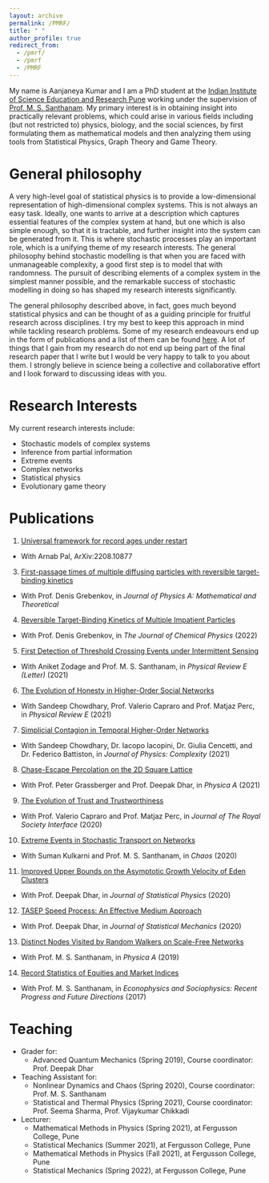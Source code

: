 ```yaml
---
layout: archive
permalink: /PMRF/
title: " "
author_profile: true
redirect_from: 
  - /pmrf/
  - /pmrf
  - /PMRF
---
```




My name is Aanjaneya Kumar and I am a PhD student at the [Indian Institute of Science Education and Research Pune](http://www.iiserpune.ac.in/) working under the supervision of [Prof. M. S. Santhanam](http://www.iiserpune.ac.in/~santh/). My primary interest is in obtaining insight into practically relevant problems, which could arise in various fields including (but not restricted to) physics, biology, and the social sciences, by first formulating them as mathematical models and then analyzing them using tools from Statistical Physics, Graph Theory and Game Theory.


General philosophy 
=========
A very high-level goal of statistical physics is to provide a low-dimensional representation of high-dimensional complex systems. This is not always an easy task. Ideally, one wants to arrive at a description which captures essential features of the complex system at hand, but one which is also simple enough, so that it is tractable, and further insight into the system can be generated from it. This is where stochastic processes play an important role, which is a unifying theme of my research interests. The general philosophy behind stochastic modelling is that when you are faced with unmanageable complexity, a good first step is to model that with randomness. The pursuit of describing elements of a complex system in the simplest manner possible, and the remarkable success of stochastic modelling in doing so has shaped my research interests significantly. 

The general philosophy described above, in fact, goes much beyond statistical physics and can be thought of as a guiding principle for fruitful research across disciplines. I try my best to keep this approach in mind while tackling research problems. Some of my research endeavours end up in the form of publications and a list of them can be found [here](https://scholar.google.com/citations?user=SSj4BocAAAAJ&hl=en). A lot of things that I gain from my research do not end up being part of the final research paper that I write but I would be very happy to talk to you about them. I strongly believe in science being a collective and collaborative effort and I look forward to discussing ideas with you.  

<!-- 
Publications (from the last review period May 2021 - April 2022)
=========
* In preparation:
  * Inference in gated first-passage processes 
  * Gated first-passage processes in continuous space and time 
  * A unified framework to compute record ages under restart 
* Preprints:
  * [Diffusion-controlled reactions triggered by multiple particles with reversible target-binding kinetics](https://arxiv.org/abs/2202.07354), with Prof. Denis Grebenkov,	*arXiv:2202.07354*
* Published work:
  * [Reversible target-binding kinetics of multiple impatient particles](https://aip.scitation.org/doi/full/10.1063/5.0083849), with Prof. Denis Grebenkov, in *The Journal of Chemical Physics* (2022)
  * [First detection of threshold crossing events under intermittent sensing](https://journals.aps.org/pre/abstract/10.1103/PhysRevE.104.L052103), with Aniket Zodage and Prof. M. S. Santhanam,  in *Physical Review E (Letter)* (2021) 
  * [Chase-escape percolation on the 2D square lattice](https://www.sciencedirect.com/science/article/pii/S0378437121003459), with Prof. Peter Grassberger and Prof. Deepak Dhar, in *Physica A* (2021)
  * [The evolution of honesty in higher-order social networks](https://journals.aps.org/pre/abstract/10.1103/PhysRevE.104.054308), with Sandeep Chowdhary, Prof. Valerio Capraro and Prof. Matjaz Perc, in *Physical Review E* (2021) 
  * [Simplicial contagion in temporal higher-order networks](https://iopscience.iop.org/article/10.1088/2632-072X/ac12bd), with Sandeep Chowdhary, Dr. Iacopo Iacopini, Dr. Giulia Cencetti, and Prof. Federico Battiston, in *Journal of Physics: Complexity* (2021) 
 
 Complete list of published work is available in my [CV](https://drive.google.com/file/d/1wbNZsc5b_aFxOJ5ui742LrfvhNce5_51/view?usp=sharing) and [Google Scholar page](https://scholar.google.com/citations?user=SSj4BocAAAAJ&hl=en). 
 -->
<!-- [Teaching report for the last review period is available here.](https://drive.google.com/file/d/1YXJvfJpqAz4Fo0KQX9sEIEvw32NiR9j8/view?usp=sharing) -->



Research Interests
=========

My current research interests include:

* Stochastic models of complex systems
* Inference from partial information
* Extreme events
* Complex networks
* Statistical physics
* Evolutionary game theory


Publications 
=========

1. [Universal framework for record ages under restart](https://arxiv.org/abs/2208.10877)
  * With Arnab Pal, ArXiv:2208.10877
3. [First-passage times of multiple diffusing particles with reversible target-binding kinetics](https://iopscience.iop.org/article/10.1088/1751-8121/ac7e91)
  * With Prof. Denis Grebenkov,	in *Journal of Physics A: Mathematical and Theoretical*
4. [Reversible Target-Binding Kinetics of Multiple Impatient Particles](https://aip.scitation.org/doi/full/10.1063/5.0083849)
  * With Prof. Denis Grebenkov, in *The Journal of Chemical Physics* (2022)
5. [First Detection of Threshold Crossing Events under Intermittent Sensing](https://journals.aps.org/pre/abstract/10.1103/PhysRevE.104.L052103)
  * With Aniket Zodage and Prof. M. S. Santhanam,  in *Physical Review E (Letter)* (2021) 
6. [The Evolution of Honesty in Higher-Order Social Networks](https://journals.aps.org/pre/abstract/10.1103/PhysRevE.104.054308)
  * With Sandeep Chowdhary, Prof. Valerio Capraro and Prof. Matjaz Perc, in *Physical Review E* (2021) 
7. [Simplicial Contagion in Temporal Higher-Order Networks](https://iopscience.iop.org/article/10.1088/2632-072X/ac12bd)
  * With Sandeep Chowdhary, Dr. Iacopo Iacopini, Dr. Giulia Cencetti, and Dr. Federico Battiston, in *Journal of Physics: Complexity* (2021) 
8. [Chase-Escape Percolation on the 2D Square Lattice](https://www.sciencedirect.com/science/article/pii/S0378437121003459)
  * With Prof. Peter Grassberger and Prof. Deepak Dhar, in *Physica A* (2021) 
9. [The Evolution of Trust and Trustworthiness](http://aanjaneyakumar.com/publication/2020trust)
  * With Prof. Valerio Capraro and Prof. Matjaz Perc, in *Journal of The Royal Society Interface* (2020) 
10. [Extreme Events in Stochastic Transport on Networks](http://aanjaneyakumar.com/publication/2020extreme)
  * With Suman Kulkarni and Prof. M. S. Santhanam, in *Chaos* (2020)
11. [Improved Upper Bounds on the Asymptotic Growth Velocity of Eden Clusters](http://aanjaneyakumar.com/publication/2020eden)
  * With Prof. Deepak Dhar, in *Journal of Statistical Physics* (2020)
12. [TASEP Speed Process: An Effective Medium Approach](http://aanjaneyakumar.com/publication/2019tasep)
  * With Prof. Deepak Dhar, in *Journal of Statistical Mechanics* (2020)
13. [Distinct Nodes Visited by Random Walkers on Scale-Free Networks](http://aanjaneyakumar.com/publication/2019dsv)
  * With Prof. M. S. Santhanam, in *Physica A* (2019)
14. [Record Statistics of Equities and Market Indices](https://link.springer.com/chapter/10.1007%2F978-3-319-47705-3_7)
  * With Prof. M. S. Santhanam, in *Econophysics and Sociophysics: Recent Progress and Future Directions* (2017)
  
  
  

Teaching
=========
* Grader for: 
  * Advanced Quantum Mechanics      (Spring 2019),  Course coordinator: Prof. Deepak Dhar
* Teaching Assistant for:
  * Nonlinear Dynamics and Chaos    (Spring 2020),  Course coordinator: Prof. M. S. Santhanam
  * Statistical and Thermal Physics (Spring 2021),  Course coordinator: Prof. Seema Sharma, Prof. Vijaykumar Chikkadi
* Lecturer:
  * Mathematical Methods in Physics (Spring 2021), at Fergusson College, Pune
  * Statistical Mechanics           (Summer 2021), at Fergusson College, Pune
  * Mathematical Methods in Physics (Fall 2021),   at Fergusson College, Pune
  * Statistical Mechanics           (Spring 2022), at Fergusson College, Pune


<!-- 
Extreme events, broadly defined as those events whose numerical values show a pronounced deviation from their typical values and exceed some predefined threshold, are ubiquitous and they occur in a wide variety of natural, social and engineering systems. Not surprisingly, the study of extreme events and systemic failures has received a lot of recent research attention. Starting from market crashes and power blackouts, to extreme climate events and internet breakdown -- extreme events can lead to disastrous consequences in the systems they occur in and severely disrupt their functioning. To this end, a growing body of literature is focused towards building a theoretical framework to analyze such rare events. The classical extreme value statistics is nearly a century old and more recently, advances in large deviation theory have improved our understanding of extreme events. There also has been an interesting line of work, which has aimed to understand how extreme events take place in networked systems. -->

<!-- In my [first project](https://aip.scitation.org/doi/10.1063/1.5139018) as a PhD student, I explored the problem of extreme events taking place on the *edges* of a network, and showed that they show strikingly different statistics than extreme events taking place on the *nodes* of a network. I computed exactly the statistics of the load and flux on each edge of the network and established that the probability of extreme events occurring on them is given by the regularized incomplete Beta function. Furthermore, I studied time delayed correlations between extreme events occurring on nodes and edges and found that while low degree nodes are more prone to extreme events, carefully observing their neighbouring nodes can lead to identification of precursors. Our results provide a mathematical framework to study network failure through edge deletion mechanism induced by extreme events and provides a systematic route to model the edge deletion rates, based on the underlying dynamical process taking place on the network. Our work was published in the special issue of *Chaos* titled *Rare Events in Complex Systems: Understanding and Prediction*.



Following up on the theme of extreme events, last year we initiated a study of [threshold crossing events in the presence of incomplete observations](https://journals.aps.org/pre/abstract/10.1103/PhysRevE.104.L052103). The problem was motivated by practical applications, where there is an energy cost associated with keeping the "sensor" (which monitors the process of interest) on, and the threshold crossing events in the process of interest are thus monitored by intermittent sensors that are not active at all times. A principal example is of wireless sensor networks, which are widely deployed to monitor rare events at remote locations and operate under tight energy constraints. These sensors are typically not always active in order to optimise power consumption. Other examples where such a scenario arises is where there is simply a lack of data, and the process of interest has only been observed in certain time intervals. Mathematically, our problem can be stated as follows -- consider a time-series $X(t)$, which could be an observable of interest e.g. price of a commodity, temperature of a city, or the damage accumulated in a system. The time taken for $X(t)$ to cross a pre-defined threshold is a practically relevant observable called the "first passage time", and it continues to attract active research attention. However, what happens when we cannot always observe $X(t)$, and can only observe it intermittently? In that case, the relevant quantity of interest is the "first detection time", which denotes the first time when the process $X(t)$ is *detected* or *observed* to be above the threshold. For a schematic, see the figure below:
![schematic](/images/Screenshot 2021-11-15 at 4.01.38 PM.png)

Some preliminary results obtained in the project were presented in the previous PMRF review (held in December 2020). In this project, we studied the general problem of threshold crossing under intermittent sensing using the versatile birth-death process, and a sensor that stochastically switches between active and inactive states, modelled as a two-state Markov process. We obtained a general relation between the first detection time distribution, under intermittent sensing, and the first passage time distribution. One of our central results dictates that the first detection time can be obtained from the first passage times, which is exactly known for a wide range of problems. We demonstrated the validity of our results in a variety of applications including the SIS model of epidemics, logistic model, and also extended our formalism to include birth-death processes which undergo burst like relaxtions and reset to the origin. Intermittent sensing of the process $X(t)$ leads to interesting new features -- when the threshold crossing is first detected, the value of $X(t)$ need not be exactly equal to the threshold, but can be anywhere in the state space above it. The information about in which state the threshold crossing event is detected is contained in the splitting probabilities, which our formalism allows us to compute exactly. Finally, we considered the problem of inferring first passage times from the knowledge of first detection. We asked -- if the first detection of a threshold crossing event happens at time $T_d$, can we estimate what will be the first passage  time $T_f$? The answer to this question has practical value as it estimates the first occurrence time for an event that possibly went undetected. In sensors that detect abnormal voltage fluctuations (such large voltage fluctuations can damage the device), $T_f$ corresponds to the time until which the device being monitored was fully functional (not damaged), but this fluctuation could go unnoticed, and $T_d$ denotes the time when sensor detects the large fluctuation for the first time.  For this problem, we were able to compute the exact first passage distribution, conditioned on the first detection time, and solved the inference problem. 

The work described above was written up in June 2021, and has now been published in Physical Review E as a [Letter](https://journals.aps.org/pre/abstract/10.1103/PhysRevE.104.L052103). However, we have continued to explore many interesting questions that have arised out of this project, under the broad theme of partially observable stochastic processes. By mapping the mathematical analysis in our project to the mathematics underlying the theory of gated reactions (which are very important and well-studied topics in Chemistry and Biology), we have been able to extend our work in such a way that now $X(t)$ is no longer restricted to being a discrete-space Markov process. In particular, we can compute the first detection time distribution for $X(t)$ generated by non-Markovian process with discrete states that satisfy the renewal property. New challenges emerge when one wishes to compute the first detection time statistics where $X(t)$ is a  continuous process (and does not have a discrete state space). This continuous case problem also has an interesting theoretical feature -- the theory developed for gated reactions in continuous space do not extend to the problem of first detection of threshold crossing events when $X(t)$ is a continuous process. This has encouraged us to come up with a new formalism, that allows for the analysis for cases where $X(t)$ is a continuous time-series that follows Markovian evolution. The details of this new formalism will be presented in the upcoming PMRF review. Furthermore, the problem of intermittent sensing also leads to interesting optimization problems -- what should the rates $\alpha$ and $\beta$ (see schematic above) be, so that the time between first passage and first detection is decreased, and also, the time spent by the sensor in its active state is decreased? Some preliminary results on our efforts of solving this optimization problem will be discussed in the upcoming review.
 -->



<!-- Here are some important links for my review:

1. [Academic CV](https://drive.google.com/file/d/1wbNZsc5b_aFxOJ5ui742LrfvhNce5_51/view?usp=sharing)

2. [Progress Report: May 2021 - April 2022](https://drive.google.com/file/d/1WJKN6A_o-PW-aXxABLADYij0amQtrZ01/view?usp=sharing)

3. [Teaching Report: May 2021 - April 2022](https://drive.google.com/file/d/1YXJvfJpqAz4Fo0KQX9sEIEvw32NiR9j8/view?usp=sharing)
 -->







